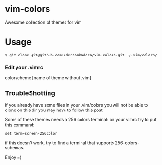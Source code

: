 # vim-colors
Awesome collection of themes for vim 

# Usage
```
$ git clone git@github.com:edersonbadeca/vim-colors.git ~/.vim/colors/
```

### Edit your .vimrc
colorscheme [name of theme without .vim]

## TroubleShotting
if you already have some files in your .vim/colors you will not be able to clone on this dir 
you may have to follow [this post](http://stackoverflow.com/questions/2411031/how-do-i-clone-into-a-non-empty-directory)

Some of these themes needs a 256 colors terminal:
on your vimrc try to put this command:
```
set term=screen-256color
```

if this doesn't work, try to find a terminal that supports 256-colors-schemas.

Enjoy =)




